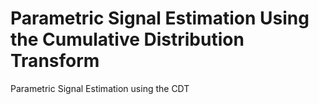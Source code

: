 # Parametric Signal Estimation Using the Cumulative Distribution Transform
Parametric Signal Estimation using the CDT
